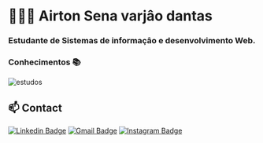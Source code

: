 # 👨🏻‍💻 Airton Sena  varjâo dantas

 ### Estudante de Sistemas de informaçâo e desenvolvimento Web.

### Conhecimentos 📚
   <img src="https://ik.imagekit.io/ol2yxq4uey/Screenshot_20201017_204335_Hq0-X0zlC.png" alt="estudos" />

## 📫 Contact
[![Linkedin Badge](https://img.shields.io/badge/-LinkedIn-blue?style=flat-square&logo=Linkedin&logoColor=white&link=https://www.linkedin.com/in/omariosouto)](https://www.linkedin.com/in/airtonsena/)
[![Gmail Badge](https://img.shields.io/badge/-Gmail-7159c1?style=flat-square&logo=Gmail&logoColor=white&color=red&link=mailto:thiagofreitas201717@gmail.com)](mailto:airtonsena41@gmail.com)
[![Instagram Badge](https://img.shields.io/badge/-Instagram-7159c1?style=flat-square&color=maroon&logo=instagram&logoColor=white&link=https://www.instagram.com/_tfreitas__/)](https://www.instagram.com/airtonsena10/)
